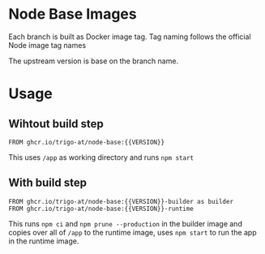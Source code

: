 # Node Base Images

Each branch is built as Docker image tag. 
Tag naming follows the official Node image tag names

The upstream version is base on the branch name.

# Usage
## Wihtout build step

```
FROM ghcr.io/trigo-at/node-base:{{VERSION}}
```
This uses `/app` as working directory and runs `npm start`

## With build step
```
FROM ghcr.io/trigo-at/node-base:{{VERSION}}-builder as builder
FROM ghcr.io/trigo-at/node-base:{{VERSION}}-runtime
```
This runs `npm ci` and `npm prune --production` in the builder image and copies over all of `/app` to the runtime image, uses `npm start` to run the app in the runtime image.